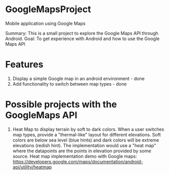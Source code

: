 # GoogleMapsProject
Mobile application using Google Maps

Summary: This is a small project to explore the Google Maps API through Android. 
Goal: To get experience with Android and how to use the Google Maps API

# Features 

1. Display a simple Google map in an android environment - done 
1. Add functionality to switch between map types  - done



# Possible projects with the GoogleMaps API

1. Heat Map to display terrain by soft to dark colors. When a user switches map types, provide a "thermal-like" layout for different elevations. Soft colors are below sea level (blue hints) and dark colors will be extreme elevations (redish hint). The implementation would use a "heat map" where the datapoints are the points in elevation provided by some source. Heat map implementation demo with Google maps: https://developers.google.com/maps/documentation/android-api/utility/heatmap


